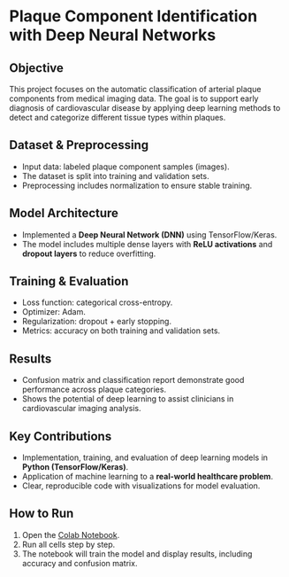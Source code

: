 
# Plaque Component Identification with Deep Neural Networks

## Objective
This project focuses on the automatic classification of arterial plaque components from medical imaging data. The goal is to support early diagnosis of cardiovascular disease by applying deep learning methods to detect and categorize different tissue types within plaques.

## Dataset & Preprocessing
- Input data: labeled plaque component samples (images).
- The dataset is split into training and validation sets.
- Preprocessing includes normalization to ensure stable training.

## Model Architecture
- Implemented a **Deep Neural Network (DNN)** using TensorFlow/Keras.
- The model includes multiple dense layers with **ReLU activations** and **dropout layers** to reduce overfitting.

## Training & Evaluation
- Loss function: categorical cross-entropy.
- Optimizer: Adam.
- Regularization: dropout + early stopping.
- Metrics: accuracy on both training and validation sets.

## Results
- Confusion matrix and classification report demonstrate good performance across plaque categories.
- Shows the potential of deep learning to assist clinicians in cardiovascular imaging analysis.

## Key Contributions
- Implementation, training, and evaluation of deep learning models in **Python (TensorFlow/Keras)**.
- Application of machine learning to a **real-world healthcare problem**.
- Clear, reproducible code with visualizations for model evaluation.

## How to Run
1. Open the [Colab Notebook](https://colab.research.google.com/github/Nastaranrad/Plaque-comonent-identification/blob/main/DNN_Plaque.ipynb).
2. Run all cells step by step.
3. The notebook will train the model and display results, including accuracy and confusion matrix.
